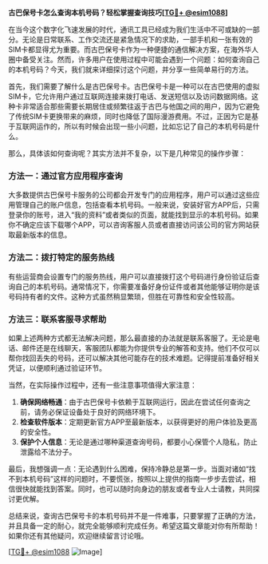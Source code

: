 **古巴保号卡怎么查询本机号码？轻松掌握查询技巧[[TG💪+ @esim1088](https://t.me/s/esim1088)]**

在当今这个数字化飞速发展的时代，通讯工具已经成为我们生活中不可或缺的一部分。无论是日常联系、工作交流还是紧急情况下的求助，一部手机和一张有效的SIM卡都显得尤为重要。而古巴保号卡作为一种便捷的通信解决方案，在海外华人圈中备受关注。然而，许多用户在使用过程中可能会遇到一个问题：如何查询自己的本机号码？今天，我们就来详细探讨这个问题，并分享一些简单易行的方法。

首先，我们需要了解什么是古巴保号卡。古巴保号卡是一种可以在古巴使用的虚拟SIM卡，它允许用户通过互联网连接来拨打电话、发送短信以及访问数据网络。这种卡非常适合那些需要长期居住或频繁往返于古巴与他国之间的用户，因为它避免了传统SIM卡更换带来的麻烦，同时也降低了国际漫游费用。不过，正因为它是基于互联网运作的，所以有时候会出现一些小问题，比如忘记了自己的本机号码是什么。

那么，具体该如何查询呢？其实方法并不复杂，以下是几种常见的操作步骤：

### 方法一：通过官方应用程序查询

大多数提供古巴保号卡服务的公司都会开发专门的应用程序，用户可以通过这些应用管理自己的账户信息，包括查看本机号码。一般来说，安装好官方APP后，只需登录你的账号，进入“我的资料”或者类似的页面，就能找到显示的本机号码。如果你不确定应该下载哪个APP，可以咨询客服人员或者直接访问该公司的官方网站获取最新版本的信息。

### 方法二：拨打特定的服务热线

有些运营商会设置专门的服务热线，用户可以直接拨打这个号码进行身份验证后查询自己的本机号码。通常情况下，你需要准备好身份证件或者其他能够证明你是该号码持有者的文件。这种方式虽然稍显繁琐，但胜在可靠性和安全性较高。

### 方法三：联系客服寻求帮助

如果上述两种方式都无法解决问题，那么最直接的办法就是联系客服了。无论是电话、邮件还是在线聊天，客服团队都能为你提供专业的解答和支持。他们不仅可以帮你找回丢失的号码，还可以解决其他可能存在的技术难题。记得提前准备好相关凭证，以便顺利通过验证环节。

当然，在实际操作过程中，还有一些注意事项值得大家注意：

1. **确保网络畅通**：由于古巴保号卡依赖于互联网运行，因此在尝试任何查询之前，请务必保证设备处于良好的网络环境下。
2. **检查软件版本**：定期更新官方APP至最新版本，以获得更好的用户体验及更高的安全性。
3. **保护个人信息**：无论是通过哪种渠道查询号码，都要小心保管个人隐私，防止泄露给不法分子。

最后，我想强调一点：无论遇到什么困难，保持冷静总是第一步。当面对诸如“找不到本机号码”这样的问题时，不要慌张，按照以上提供的指南一步步去尝试，相信很快就能找到答案。同时，也可以随时向身边的朋友或者专业人士请教，共同探讨更优解。

总结来说，查询古巴保号卡的本机号码并不是一件难事，只要掌握了正确的方法，并且具备一定的耐心，就完全能够顺利完成任务。希望这篇文章能对你有所帮助！如果你还有其他疑问，欢迎继续留言讨论哦。

[[TG💪+ @esim1088](https://t.me/s/esim1088) ![Image](https://i.postimg.cc/4NQfJmqS/Snipaste-2025-05-13-00-14-12.png)]